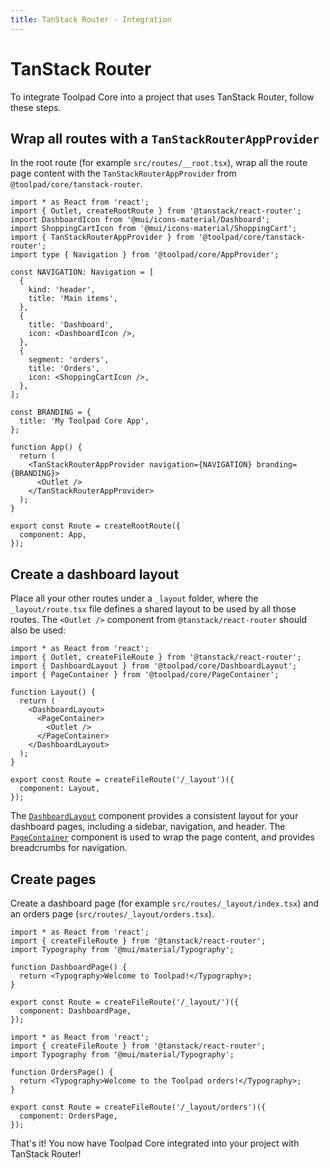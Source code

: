 ```yaml
---
title: TanStack Router - Integration
---
```


# TanStack Router

<p class="description">To integrate Toolpad Core into a project that uses TanStack Router, follow these steps.</p>

## Wrap all routes with a `TanStackRouterAppProvider`

In the root route (for example `src/routes/__root.tsx`), wrap all the route page content with the `TanStackRouterAppProvider` from `@toolpad/core/tanstack-router`.

```tsx title="src/routes/__root.tsx"
import * as React from 'react';
import { Outlet, createRootRoute } from '@tanstack/react-router';
import DashboardIcon from '@mui/icons-material/Dashboard';
import ShoppingCartIcon from '@mui/icons-material/ShoppingCart';
import { TanStackRouterAppProvider } from '@toolpad/core/tanstack-router';
import type { Navigation } from '@toolpad/core/AppProvider';

const NAVIGATION: Navigation = [
  {
    kind: 'header',
    title: 'Main items',
  },
  {
    title: 'Dashboard',
    icon: <DashboardIcon />,
  },
  {
    segment: 'orders',
    title: 'Orders',
    icon: <ShoppingCartIcon />,
  },
];

const BRANDING = {
  title: 'My Toolpad Core App',
};

function App() {
  return (
    <TanStackRouterAppProvider navigation={NAVIGATION} branding={BRANDING}>
      <Outlet />
    </TanStackRouterAppProvider>
  );
}

export const Route = createRootRoute({
  component: App,
});
```

## Create a dashboard layout

Place all your other routes under a `_layout` folder, where the `_layout/route.tsx` file defines a shared layout to be used by all those routes. The `<Outlet />` component from `@tanstack/react-router` should also be used:

```tsx title="src/routes/_layout/route.tsx"
import * as React from 'react';
import { Outlet, createFileRoute } from '@tanstack/react-router';
import { DashboardLayout } from '@toolpad/core/DashboardLayout';
import { PageContainer } from '@toolpad/core/PageContainer';

function Layout() {
  return (
    <DashboardLayout>
      <PageContainer>
        <Outlet />
      </PageContainer>
    </DashboardLayout>
  );
}

export const Route = createFileRoute('/_layout')({
  component: Layout,
});
```

The [`DashboardLayout`](/toolpad/core/react-dashboard-layout/) component provides a consistent layout for your dashboard pages, including a sidebar, navigation, and header. The [`PageContainer`](/toolpad/core/react-page-container/) component is used to wrap the page content, and provides breadcrumbs for navigation.

## Create pages

Create a dashboard page (for example `src/routes/_layout/index.tsx`) and an orders page (`src/routes/_layout/orders.tsx`).

```tsx title="src/routes/_layout/index.tsx"
import * as React from 'react';
import { createFileRoute } from '@tanstack/react-router';
import Typography from '@mui/material/Typography';

function DashboardPage() {
  return <Typography>Welcome to Toolpad!</Typography>;
}

export const Route = createFileRoute('/_layout/')({
  component: DashboardPage,
});
```

```tsx title="src/routes/_layout/orders.tsx"
import * as React from 'react';
import { createFileRoute } from '@tanstack/react-router';
import Typography from '@mui/material/Typography';

function OrdersPage() {
  return <Typography>Welcome to the Toolpad orders!</Typography>;
}

export const Route = createFileRoute('/_layout/orders')({
  component: OrdersPage,
});
```

That's it! You now have Toolpad Core integrated into your project with TanStack Router!

<!-- :::info
@TODO: Uncomment when example is live
For a full working example, see the [Toolpad Core Vite app with TanStack Router example](https://github.com/mui/toolpad/tree/master/examples/core/vite-tanstack-router/)
::: -->

